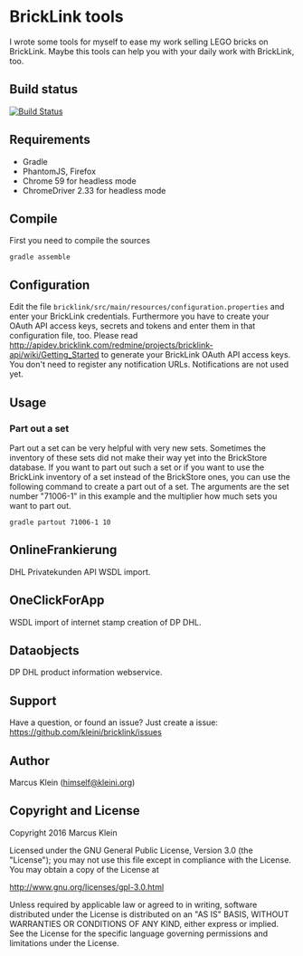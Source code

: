 BrickLink tools
===============

I wrote some tools for myself to ease my work selling LEGO bricks on BrickLink. Maybe this tools can help you with your daily work with
BrickLink, too.

Build status
------------
[![Build Status](https://travis-ci.org/kleini/bricklink.svg?branch=master)](https://travis-ci.org/kleini/bricklink)

Requirements
------------
- Gradle
- PhantomJS, Firefox
- Chrome 59 for headless mode
- ChromeDriver 2.33 for headless mode

Compile
-------

First you need to compile the sources

    gradle assemble

Configuration
-------------

Edit the file `bricklink/src/main/resources/configuration.properties` and enter your BrickLink credentials. Furthermore you have to create your
OAuth API access keys, secrets and tokens and enter them in that configuration file, too. Please read
http://apidev.bricklink.com/redmine/projects/bricklink-api/wiki/Getting_Started to generate your BrickLink OAuth API access keys. You don't
need to register any notification URLs. Notifications are not used yet.

Usage
-----
### Part out a set
Part out a set can be very helpful with very new sets. Sometimes the inventory of these sets did not make their way yet into the BrickStore
database. If you want to part out such a set or if you want to use the BrickLink inventory of a set instead of the BrickStore ones, you can
use the following command to create a part out of a set. The arguments are the set number "71006-1" in this example and the multiplier how
much sets you want to part out.

    gradle partout 71006-1 10

OnlineFrankierung
-

DHL Privatekunden API WSDL import.

OneClickForApp
-

WSDL import of internet stamp creation of DP DHL.

Dataobjects
-

DP DHL product information webservice.


Support
-------

Have a question, or found an issue? Just create a issue: https://github.com/kleini/bricklink/issues

Author
------
Marcus Klein (<himself@kleini.org>)

Copyright and License
---------------------

Copyright 2016 Marcus Klein

Licensed under the GNU General Public License, Version 3.0 (the "License");
you may not use this file except in compliance with the License.
You may obtain a copy of the License at

http://www.gnu.org/licenses/gpl-3.0.html

Unless required by applicable law or agreed to in writing, software
distributed under the License is distributed on an "AS IS" BASIS,
WITHOUT WARRANTIES OR CONDITIONS OF ANY KIND, either express or implied.
See the License for the specific language governing permissions and
limitations under the License.

